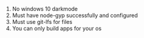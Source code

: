 1. No windows 10 darkmode
2. Must have node-gyp successfully and configured
3. Must use git-lfs for files
4. You can only build apps for your os
